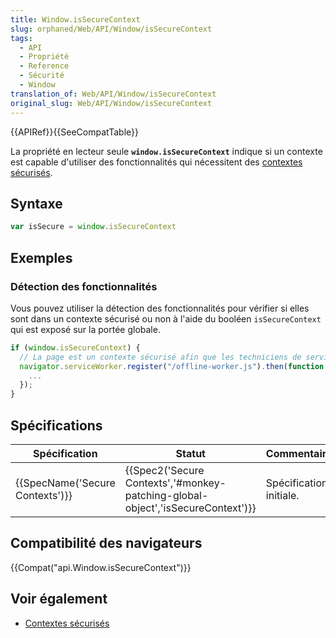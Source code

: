 ```yaml
---
title: Window.isSecureContext
slug: orphaned/Web/API/Window/isSecureContext
tags:
  - API
  - Propriété
  - Reference
  - Sécurité
  - Window
translation_of: Web/API/Window/isSecureContext
original_slug: Web/API/Window/isSecureContext
---
```

{{APIRef}}{{SeeCompatTable}}

La propriété en lecteur seule **`window.isSecureContext`** indique si un contexte est capable d'utiliser des fonctionnalités qui nécessitent des [contextes sécurisés](/en-US/docs/Web/Security/Secure_Contexts).

## Syntaxe

```js
var isSecure = window.isSecureContext
```

## Exemples

### Détection des fonctionnalités

Vous pouvez utiliser la détection des fonctionnalités pour vérifier si elles sont dans un contexte sécurisé ou non à l'aide du booléen `isSecureContext` qui est exposé sur la portée globale.

```js
if (window.isSecureContext) {
  // La page est un contexte sécurisé afin que les techniciens de service soient désormais disponibles
  navigator.serviceWorker.register("/offline-worker.js").then(function () {
    ...
  });
}
```

## Spécifications

| Spécification                            | Statut                                                                                                   | Commentaire             |
| ---------------------------------------- | -------------------------------------------------------------------------------------------------------- | ----------------------- |
| {{SpecName('Secure Contexts')}} | {{Spec2('Secure Contexts','#monkey-patching-global-object','isSecureContext')}} | Spécification initiale. |

## Compatibilité des navigateurs

{{Compat("api.Window.isSecureContext")}}

## Voir également

- [Contextes sécurisés](/en-US/docs/Web/Security/Secure_Contexts)
